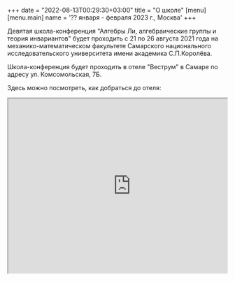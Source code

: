 +++
date = "2022-08-13T00:29:30+03:00"
title = "О школе"
[menu]
[menu.main]
name = '?? января - февраля 2023 г., Москва'
+++

Девятая школа-конференция "Алгебры Ли, алгебраические группы и теория инвариантов" будет проходить с 21 по 26 августа 2021 года на механико-математическом факультете Самарского национального исследовательского университета имени академика С.П.Королёва.

Школа-конференция будет проходить в отеле "Веструм" в Самаре по адресу ул. Комсомольская, 7Б.

Здесь можно посмотреть, как добраться до отеля:
<div style="position:relative;overflow:hidden;"><a href="https://yandex.ru/maps/org/vestrum/1335869998/?utm_medium=mapframe&utm_source=maps" style="color:#eee;font-size:12px;position:absolute;top:0px;">Веструм</a><a href="https://yandex.ru/maps/51/samara/category/hotel/184106414/?utm_medium=mapframe&utm_source=maps" style="color:#eee;font-size:12px;position:absolute;top:14px;">Гостиница в Самаре</a><iframe src="https://yandex.ru/map-widget/v1/-/CCUiz4dHPB" width="560" height="400" frameborder="1" allowfullscreen="true" style="position:relative;"></iframe></div>
</a>
